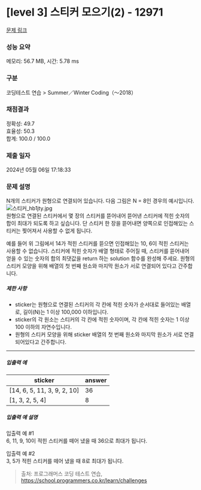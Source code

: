 # [level 3] 스티커 모으기(2) - 12971 

[문제 링크](https://school.programmers.co.kr/learn/courses/30/lessons/12971) 

### 성능 요약

메모리: 56.7 MB, 시간: 5.78 ms

### 구분

코딩테스트 연습 > Summer／Winter Coding（～2018）

### 채점결과

정확성: 49.7<br/>효율성: 50.3<br/>합계: 100.0 / 100.0

### 제출 일자

2024년 05월 06일 17:18:33

### 문제 설명

<p>N개의 스티커가 원형으로 연결되어 있습니다. 다음 그림은 N = 8인 경우의 예시입니다.<br>
<img src="https://grepp-programmers.s3.ap-northeast-2.amazonaws.com/files/production/d8d3a8b3-606c-4fb6-baf2-3a96cb53d70c/%E1%84%89%E1%85%B3%E1%84%90%E1%85%B5%E1%84%8F%E1%85%A5_hb1jty.jpg" title="" alt="스티커_hb1jty.jpg"><br>
원형으로 연결된 스티커에서 몇 장의 스티커를 뜯어내어 뜯어낸 스티커에 적힌 숫자의 합이 최대가 되도록 하고 싶습니다. 단 스티커 한 장을 뜯어내면 양쪽으로 인접해있는 스티커는 찢어져서 사용할 수 없게 됩니다. </p>

<p>예를 들어 위 그림에서 14가 적힌 스티커를 뜯으면 인접해있는 10, 6이 적힌 스티커는 사용할 수 없습니다. 스티커에 적힌 숫자가 배열 형태로 주어질 때, 스티커를 뜯어내어 얻을 수 있는 숫자의 합의 최댓값을 return 하는 solution 함수를 완성해 주세요. 원형의 스티커 모양을 위해 배열의 첫 번째 원소와 마지막 원소가 서로 연결되어 있다고 간주합니다.</p>

<h5>제한 사항</h5>

<ul>
<li>sticker는 원형으로 연결된 스티커의 각 칸에 적힌 숫자가 순서대로 들어있는 배열로, 길이(N)는 1 이상 100,000 이하입니다.</li>
<li>sticker의 각 원소는 스티커의 각 칸에 적힌 숫자이며, 각 칸에 적힌 숫자는 1 이상 100 이하의 자연수입니다.</li>
<li>원형의 스티커 모양을 위해 sticker 배열의 첫 번째 원소와 마지막 원소가 서로 연결되어있다고 간주합니다.</li>
</ul>

<hr>

<h5>입출력 예</h5>
<table class="table">
        <thead><tr>
<th>sticker</th>
<th>answer</th>
</tr>
</thead>
        <tbody><tr>
<td>[14, 6, 5, 11, 3, 9, 2, 10]</td>
<td>36</td>
</tr>
<tr>
<td>[1, 3, 2, 5, 4]</td>
<td>8</td>
</tr>
</tbody>
      </table>
<h5>입출력 예 설명</h5>

<p>입출력 예 #1<br>
6, 11, 9, 10이 적힌 스티커를 떼어 냈을 때 36으로 최대가 됩니다.</p>

<p>입출력 예 #2<br>
3, 5가 적힌 스티커를 떼어 냈을 때 8로 최대가 됩니다.</p>


> 출처: 프로그래머스 코딩 테스트 연습, https://school.programmers.co.kr/learn/challenges